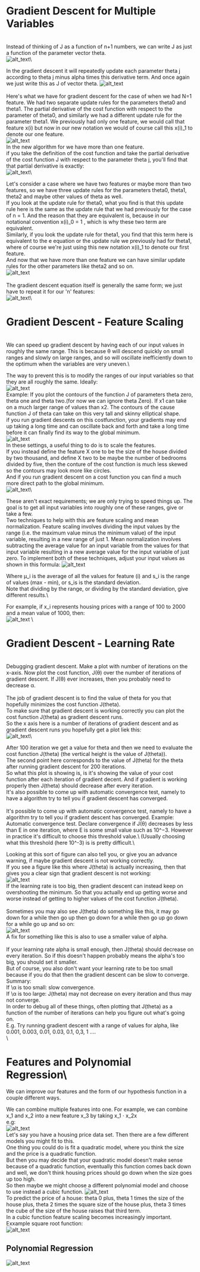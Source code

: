 # Gradient Descent for Multiple Variables
\
Instead of thinking of J as a function of  n+1 numbers, we can write J as just a function of the parameter vector theta.\
![alt_text](https://i.imgur.com/saL1boQ.png)\

In the gradient descent it will repeatedly update each parameter theta j according to theta j minus alpha times this derivative term. And once again we just write this as J of vector theta. 
![alt_text](https://i.imgur.com/4aoup9O.png)\
\
Here's what we have for gradient descent for the case of when we had N=1 feature. 
We had two separate update rules for the parameters theta0 and theta1.
The partial derivative of the cost function with respect to the parameter of theta0, and similarly we had a different update rule for the parameter theta1.
We previously had only one feature, we would call that feature x(i) but now in our new notation we would of course call this x(i)_1 to denote our one feature.\
![alt_text](https://i.imgur.com/nx5mSGz.png)\
In the new algorithm for we have more than one feature.\
if you take the definition of the cost function and take the partial derivative of the cost function J with respect to the parameter theta j, you'll find that that partial derivative is exactly:\
![alt_text](https://i.imgur.com/oISFo6P.png)\

Let's consider a case where we have two features or maybe more than two features, so we have three update rules for the parameters theta0, theta1, theta2 and maybe other values of theta as well.\
If you look at the update rule for theta0, what you find is that this update rule here is the same as the update rule that we had previously for the case of n = 1. 
And the reason that they are equivalent is, because in our notational convention x(i)_0 = 1 , which is why these two term  are equivalent.\
Similarly, if you look the update rule for theta1, you find that this term here is equivalent to the e equation or the update rule we previously had for theta1, where of course we're just using this new notation x(i)_1 to denote our first feature.\
And now that we have more than one feature we can have similar update rules for the other parameters like theta2 and so on.\
![alt_text](https://i.imgur.com/xRaGK2q.png)\
\
The gradient descent equation itself is generally the same form; we just have to repeat it for our 'n' features:\
![alt_text](https://i.imgur.com/wBzoSHE.png)\

# Gradient Descent - Feature Scaling
\
We can speed up gradient descent by having each of our input values in roughly the same range. This is because θ will descend quickly on small ranges and slowly on large ranges, and so will oscillate inefficiently down to the optimum when the variables are very uneven.\

The way to prevent this is to modify the ranges of our input variables so that they are all roughly the same. Ideally:\
![alt_text](https://i.imgur.com/TSOwLUt.png)\
Example: If you plot the contours of the function J of parameters theta zero, theta one and theta two.(for now we can ignore theta Zero).
If x1 can take on a much larger range of values than x2.  The contours of the cause function J of theta can take on this very tall and skinny elliptical shape.\
if you run gradient descents on this costfunction, your gradients may end up taking a long time and can oscillate back and forth and take a long time before it can finally find its way to the global minimum.\
![alt_text](https://i.imgur.com/ysCabFZ.png) \
In these settings, a useful thing to do is to scale the features.\
If you instead define the feature X one to be the size of the house divided by two thousand, and define X two to be maybe the number of bedrooms divided by five, then the conture of the cost function is much less skewed so the contours may look more like circles.\
And if you run gradient descent on a cost function you can find a much more direct path to the global minimum.\
![alt_text](https://i.imgur.com/MdsSNtp.png)\

These aren't exact requirements; we are only trying to speed things up. The goal is to get all input variables into roughly one of these ranges, give or take a few.\
Two techniques to help with this are feature scaling and mean normalization. Feature scaling involves dividing the input values by the range (i.e. the maximum value minus the minimum value) of the input variable, resulting in a new range of just 1. Mean normalization involves subtracting the average value for an input variable from the values for that input variable resulting in a new average value for the input variable of just zero. To implement both of these techniques, adjust your input values as shown in this formula:
![alt_text](https://i.imgur.com/I4JUTBm.png)

Where μ_i is the average of all the values for feature (i) and s_i is the range of values (max - min), or s_is is the standard deviation.\
Note that dividing by the range, or dividing by the standard deviation, give different results.\

For example, if x_i represents housing prices with a range of 100 to 2000  and a mean value of 1000, then:\
![alt_text](https://i.imgur.com/JsfvBIZ.png)
\
# Gradient Descent - Learning Rate
\
Debugging gradient descent. Make a plot with number of iterations on the x-axis. Now plot the cost function, J(θ) over the number of iterations of gradient descent. If J(θ) ever increases, then you probably need to decrease α.\
\
The job of gradient descent is to find the value of theta for you that hopefully minimizes the cost function J(theta).\
To make sure that gradient descent is working correctly you can plot the cost function J(theta) as gradient descent runs.\
So the x axis here is a number of iterations of gradient descent and as gradient descent runs you hopefully get a plot liek this:\
![alt_text](https://i.imgur.com/dhOGOjO.png)\

After 100 iteration we get a value for theta and then we need to evaluate the cost function J(theta) (the vertical height is the value of J(theta)). \
The second point here  corresponds to the value of J(theta) for the theta after running gradient descent for 200 iterations.\
So what this plot is showing is, is it's showing the value of your cost function after each iteration of gradient decent. And if gradient is working properly then J(theta) should decrease after every iteration.\
It's also possible to come up with automatic convergence test, namely to have a algorithm try to tell you if gradient descent has converged.\
\
It's possible to come up with automatic convergence test, namely to have a algorithm try to tell you if gradient descent has converged. 
Example:\
Automatic convergence test. Declare convergence if J(θ) decreases by less than E in one iteration, where E is some small value such as 10^−3. However in practice it's difficult to choose this threshold value.\ (Usually choosing what this threshold (here 10^-3) is is pretty difficult.\

Looking at this sort of figure can also tell you, or give you an advance warning, if maybe gradient descent is not working correctly. \
If you see a figure like this where J(theta) is actually increasing, then that gives you a clear sign that gradient descent is not working:\
![alt_text](https://i.imgur.com/8Ge1wDF.png)\
If the learning rate is too big, then gradient descent can instead keep on overshooting the minimum. So that you actually end up getting worse and worse instead of getting to higher values of the cost function J(theta).\
\
Sometimes you may also see J(theta) do something like this, it may go down for a while then go up then go down for a while then go up go down for a while go up and so on:\
![alt_text](https://i.imgur.com/zkYLESS.png)\
A fix for something like this is also to use a smaller value of alpha.\
\
If your learning rate alpha is small enough, then J(theta) should decrease on every iteration. So if this doesn't happen probably means the alpha's too big, you should set it smaller. \
But of course, you also don't want your learning rate to be too small because if you do that then the gradient descent can be slow to converge.
\
Summary:\
If \α is too small: slow convergence. \
If \α is too large: J(theta) may not decrease on every iteration and thus may not converge.\
In order to debug all of these things, often plotting that J(theta) as a function of the number of iterations can help you figure out what's going on.\
E.g. Try running gradient descent with a range of values for alpha, like 0.001, 0.003, 0.01, 0.03, 0.1, 0,3, 1 ....\
\
# Features and Polynomial Regression\
We can improve our features and the form of our hypothesis function in a couple different ways.

We can combine multiple features into one. For example, we can combine x_1 and x_2 into a new feature x_3 by taking x_1 ⋅ x_2x \
e.g:\
![alt_text](https://imgur.com/OMHIsNS)\
Let's say you have a housing price data set. Then there are a few different models you might fit to this. \
One thing you could do is fit a quadratic model, where you think the size and the price is a quadratic function.\
But then you may decide that your quadratic model doesn't make sense because of a quadratic function, eventually this function comes back down and well, we don't think housing prices should go down when the size goes up too high.\
So then maybe we might choose a different polynomial model and choose to use instead a cubic function.
![alt_text](https://imgur.com/GZ16sMm)\
To predict the price of a house:  theta 0 plus, theta 1 times the size of the house plus, theta 2 times the square size of the house plus, theta 3 times the cube of the size of the house raises that third term. \
In a cubic function feature scaling becomes increasingly important.\
Exxample square root function:\
![alt_text](https://imgur.com/nLM35KR)
## Polynomial Regression
![alt_text](https://imgur.com/oimxXaF)
